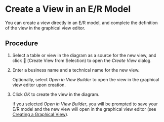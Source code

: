 <!-- loio9e547d1abaa64519b46fccc29d5b2793 -->

<link rel="stylesheet" type="text/css" href="../css/sap-icons.css"/>

# Create a View in an E/R Model

You can create a view directly in an E/R model, and complete the definition of the view in the graphical view editor.



## Procedure

1.  Select a table or view in the diagram as a source for the new view, and click <span class="FPA-icons"></span> \(Create View from Selection\) to open the *Create View* dialog.

2.  Enter a business name and a technical name for the new view.

    Optionally, select *Open in View Builder* to open the view in the graphical view editor upon creation.

3.  Click *OK* to create the view in the diagram.

    If you selected *Open in View Builder*, you will be prompted to save your E/R model and the new view will open in the graphical view editor \(see [Creating a Graphical View](creating-a-graphical-view-27efb47.md)\).


